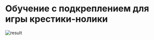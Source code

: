 # Обучение с подкреплением для игры крестики-нолики
![result](https://user-images.githubusercontent.com/88054444/206265774-ba6e883a-6567-468c-8ff1-3d9f1785e7c4.png)
